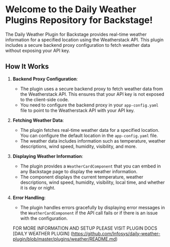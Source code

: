 # Welcome to the Daily Weather Plugins Repository for Backstage!

The Daily Weather Plugin for Backstage provides real-time weather information for a specified location using the Weatherstack API. This plugin includes a secure backend proxy configuration to fetch weather data without exposing your API key.

## How It Works

1. **Backend Proxy Configuration**:
   - The plugin uses a secure backend proxy to fetch weather data from the Weatherstack API. This ensures that your API key is not exposed to the client-side code.
   - You need to configure the backend proxy in your `app-config.yaml` file to point to the Weatherstack API with your API key.

2. **Fetching Weather Data**:
   - The plugin fetches real-time weather data for a specified location. You can configure the default location in the `app-config.yaml` file.
   - The weather data includes information such as temperature, weather descriptions, wind speed, humidity, visibility, and more.

3. **Displaying Weather Information**:
   - The plugin provides a `WeatherCardComponent` that you can embed in any Backstage page to display the weather information.
   - The component displays the current temperature, weather descriptions, wind speed, humidity, visibility, local time, and whether it is day or night.

4. **Error Handling**:
   - The plugin handles errors gracefully by displaying error messages in the `WeatherCardComponent` if the API call fails or if there is an issue with the configuration.

   FOR MORE INFORMATION AND SETUP PLEASE VISIT PLUGIN DOCS [DAILY WEATHER PLUGIN] (https://github.com/Infosys/daily-weather-plugin/blob/master/plugins/weather/README.md)
